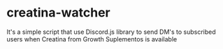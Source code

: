 # creatina-watcher
It's a simple script that use Discord.js library to send DM's to subscribed users when Creatina from Growth Suplementos is available
